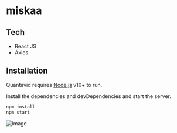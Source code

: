 # miskaa


## Tech
- React JS
- Axios 

## Installation

Quantavid requires [Node.js](https://nodejs.org/) v10+ to run.

Install the dependencies and devDependencies and start the server.

```sh
npm install
npm start
```
![image](https://user-images.githubusercontent.com/56365512/132066786-f8dcb971-a728-41b2-a478-0a653b67b5c1.png)


